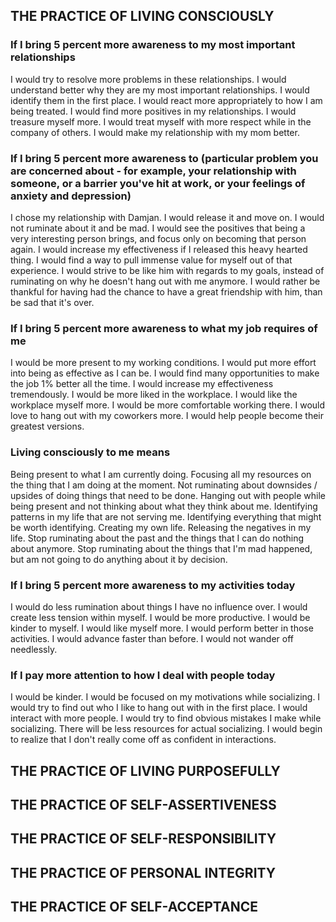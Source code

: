 ## THE PRACTICE OF LIVING CONSCIOUSLY

### If I bring 5 percent more awareness to my most important relationships

I would try to resolve more problems in these relationships.
I would understand better why they are my most important relationships.
I would identify them in the first place.
I would react more appropriately to how I am being treated.
I would find more positives in my relationships.
I would treasure myself more.
I would treat myself with more respect while in the company of others.
I would make my relationship with my mom better.

### If I bring 5 percent more awareness to (particular problem you are concerned about - for example, your relationship with someone, or a barrier you've hit at work, or your feelings of anxiety and depression)

I chose my relationship with Damjan.
I would release it and move on.
I would not ruminate about it and be mad.
I would see the positives that being a very interesting person brings, and focus only on becoming that person again.
I would increase my effectiveness if I released this heavy hearted thing.
I would find a way to pull immense value for myself out of that experience.
I would strive to be like him with regards to my goals, instead of ruminating on why he doesn't hang out with me anymore.
I would rather be thankful for having had the chance to have a great friendship with him, than be sad that it's over.

### If I bring 5 percent more awareness to what my job requires of me

I would be more present to my working conditions.
I would put more effort into being as effective as I can be.
I would find many opportunities to make the job 1% better all the time.
I would increase my effectiveness tremendously.
I would be more liked in the workplace.
I would like the workplace myself more.
I would be more comfortable working there.
I would love to hang out with my coworkers more.
I would help people become their greatest versions.

### Living consciously to me means

Being present to what I am currently doing.
Focusing all my resources on the thing that I am doing at the moment.
Not ruminating about downsides / upsides of doing things that need to be done.
Hanging out with people while being present and not thinking about what they think about me.
Identifying patterns in my life that are not serving me.
Identifying everything that might be worth identifying.
Creating my own life.
Releasing the negatives in my life.
Stop ruminating about the past and the things that I can do nothing about anymore.
Stop ruminating about the things that I'm mad happened, but am not going to do anything about it by decision.

### If I bring 5 percent more awareness to my activities today

I would do less rumination about things I have no influence over.
I would create less tension within myself.
I would be more productive.
I would be kinder to myself.
I would like myself more.
I would perform better in those activities.
I would advance faster than before.
I would not wander off needlessly.

### If I pay more attention to how I deal with people today

I would be kinder.
I would be focused on my motivations while socializing.
I would try to find out who I like to hang out with in the first place.
I would interact with more people.
I would try to find obvious mistakes I make while socializing.
There will be less resources for actual socializing.
I would begin to realize that I don't really come off as confident in interactions.

## THE PRACTICE OF LIVING PURPOSEFULLY

## THE PRACTICE OF SELF-ASSERTIVENESS

## THE PRACTICE OF SELF-RESPONSIBILITY

## THE PRACTICE OF PERSONAL INTEGRITY

## THE PRACTICE OF SELF-ACCEPTANCE

